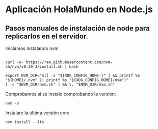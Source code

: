 # Aplicación HolaMundo en Node.js
## Pasos manuales de instalación de node para replicarlos en el servidor.

Iniciamos instalando nvm

```

curl -o- https://raw.githubusercontent.com/nvm-sh/nvm/v0.39.3/install.sh | bash

export NVM_DIR="$([ -z "${XDG_CONFIG_HOME-}" ] && printf %s "${HOME}/.nvm" || printf %s "${XDG_CONFIG_HOME}/nvm")"
[ -s "$NVM_DIR/nvm.sh" ] && \. "$NVM_DIR/nvm.sh"

```

Comprobamos si se instalo comprobando la versión:

```
nvm -v
```

Instalare la última versión con:

```
nvm install --lts
```

